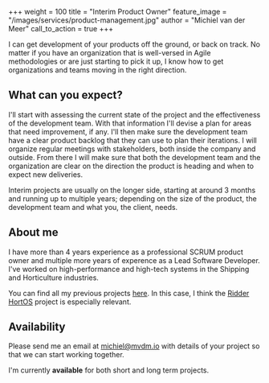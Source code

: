+++
weight = 100
title = "Interim Product Owner"
feature_image = "/images/services/product-management.jpg"
author = "Michiel van der Meer"
call_to_action = true
+++

I can get development of your products off the ground, or back on track. No matter if you have an organization that is well-versed in Agile methodologies or are just starting to pick it up, I know how to get organizations and teams moving in the right direction.

## What can you expect?

I'll start with assessing the current state of the project and the effectiveness of the development team. With that information I'll devise a plan for areas that need improvement, if any. I'll then make sure the development team have a clear product backlog that they can use to plan their iterations. I will organize regular meetings with stakeholders, both inside the company and outside. From there I will make sure that both the development team and the organization are clear on the direction the product is heading and when to expect new deliveries.

Interim projects are usually on the longer side, starting at around 3 months and running up to multiple years; depending on the size of the product, the development team and what you, the client, needs.

## About me

I have more than 4 years experience as a professional SCRUM product owner and multiple more years of experence as a Lead Software Developer. I've worked on high-performance and high-tech systems in the Shipping and Horticulture industries.

You can find all my previous projects [here](/projects). In this case, I think the [Ridder HortOS](/projects/ridder-hortos/) project is especially relevant.

## Availability

Please send me an email at [michiel@mvdm.io](mailto:michiel@mvdm.io) with details of your project so that we can start working together.

I'm currently **available** for both short and long term projects.
